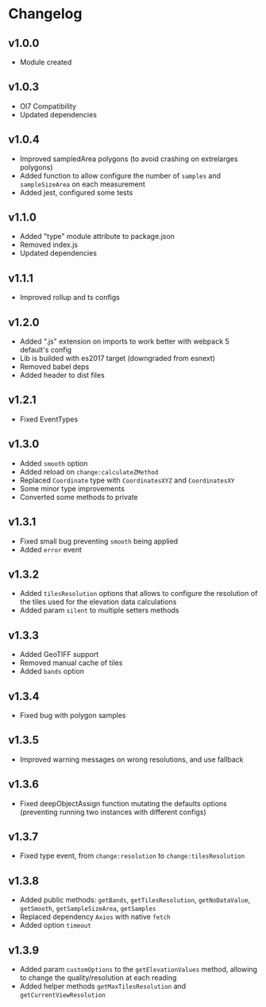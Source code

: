 # Changelog

## v1.0.0
* Module created

## v1.0.3
* Ol7 Compatibility
* Updated dependencies

## v1.0.4
* Improved sampledArea polygons (to avoid crashing on extrelarges polygons)
* Added function to allow configure the number of `samples` and `sampleSizeArea` on each measurement
* Added jest, configured some tests

## v1.1.0
* Added "type" module attribute to package.json
* Removed index.js
* Updated dependencies

## v1.1.1
* Improved rollup and ts configs

## v1.2.0
* Added ".js" extension on imports to work better with webpack 5 default's config
* Lib is builded with es2017 target (downgraded from esnext)
* Removed babel deps
* Added header to dist files

## v1.2.1
* Fixed EventTypes

## v1.3.0
* Added `smooth` option
* Added reload on `change:calculateZMethod`
* Replaced `Coordinate` type with `CoordinatesXYZ` and `CoordinatesXY`
* Some minor type improvements
* Converted some methods to private

## v1.3.1
* Fixed small bug preventing `smooth` being applied
* Added `error` event 

## v1.3.2
* Added `tilesResolution` options that allows to configure the resolution of the tiles used for the elevation data calculations
* Added param `silent` to multiple setters methods

## v1.3.3
* Added GeoTIFF support
* Removed manual cache of tiles
* Added `bands` option

## v1.3.4
* Fixed bug with polygon samples

## v1.3.5
* Improved warning messages on wrong resolutions, and use fallback

## v1.3.6
* Fixed deepObjectAssign function mutating the defaults options (preventing running two instances with different configs)

## v1.3.7
* Fixed type event, from `change:resolution` to `change:tilesResolution` 

## v1.3.8
* Added public methods: `getBands`, `getTilesResolution`, `getNoDataValue`, `getSmooth`, `getSampleSizeArea`, `getSamples`
* Replaced dependency `Axios` with native `fetch`
* Added option `timeout`

## v1.3.9
* Added param `customOptions` to the `getElevationValues` method, allowing to change the quality/resolution at each reading
* Added helper methods `getMaxTilesResolution` and `getCurrentViewResolution`